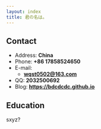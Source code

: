 ```yaml
---
layout: index
title: 君の名は。
---
```

## Contact

- Address: **China**
- Phone: **+86 17858524650**
- E-mail:
  - **wqst0502@163.com**
- QQ: **2032500692**
- Blog: **<https://bdcdcdc.github.io>**

## Education

sxyz?
